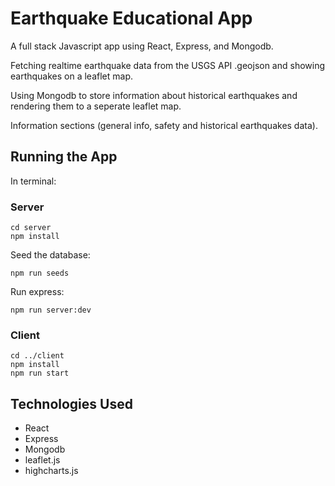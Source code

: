 # Earthquake Educational App

A full stack Javascript app using React, Express, and Mongodb.

Fetching realtime earthquake data from the USGS API .geojson and showing earthquakes on a leaflet map.

Using Mongodb to store information about historical earthquakes and rendering them to a seperate leaflet map.

Information sections (general info, safety and historical earthquakes data).

## Running the App  

In terminal: 

### Server

``` npm
cd server
npm install
```  

Seed the database:

``` npm
npm run seeds
```

Run express:

``` npm
npm run server:dev
```

### Client  

``` npm
cd ../client
npm install
npm run start
```

## Technologies  Used  

* React
* Express
* Mongodb
* leaflet.js
* highcharts.js
